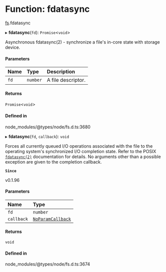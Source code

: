 # Function: fdatasync

[fs](../modules/fs.md).fdatasync

▸ **fdatasync**(`fd`): `Promise`<`void`\>

Asynchronous fdatasync(2) - synchronize a file's in-core state with storage device.

#### Parameters

| Name | Type | Description |
| :------ | :------ | :------ |
| `fd` | `number` | A file descriptor. |

#### Returns

`Promise`<`void`\>

#### Defined in

node_modules/@types/node/fs.d.ts:3680

▸ **fdatasync**(`fd`, `callback`): `void`

Forces all currently queued I/O operations associated with the file to the
operating system's synchronized I/O completion state. Refer to the POSIX [`fdatasync(2)`](http://man7.org/linux/man-pages/man2/fdatasync.2.html) documentation for details. No arguments other
than a possible
exception are given to the completion callback.

**`Since`**

v0.1.96

#### Parameters

| Name | Type |
| :------ | :------ |
| `fd` | `number` |
| `callback` | [`NoParamCallback`](../types/fs.NoParamCallback.md) |

#### Returns

`void`

#### Defined in

node_modules/@types/node/fs.d.ts:3674
